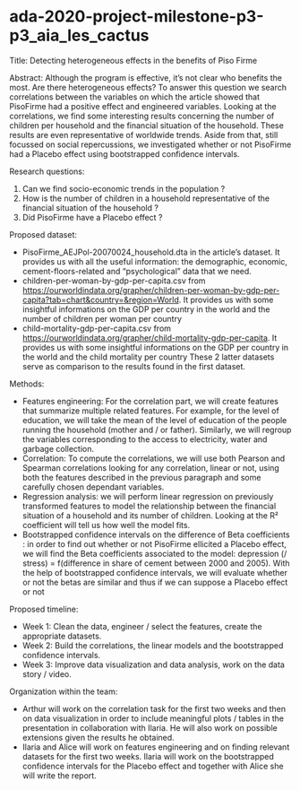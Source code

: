 # ada-2020-project-milestone-p3-p3_aia_les_cactus

Title: Detecting heterogeneous effects in the benefits of Piso Firme

Abstract:
Although the program is effective, it’s not clear who benefits the most. Are there heterogeneous effects? To answer this question we search correlations between the variables on which the article showed that PisoFirme had a positive effect and engineered variables. Looking at the correlations, we find some interesting results concerning the number of children per household and the financial situation of the household. These results are even representative of worldwide trends. Aside from that, still focussed on social repercussions, we investigated whether or not PisoFirme had a Placebo effect using bootstrapped confidence intervals.

Research questions:
1. Can we find socio-economic trends in the population ?
2. How is the number of children in a household representative of the financial situation of the household ?
3. Did PisoFirme have a Placebo effect ?

Proposed dataset:
- PisoFirme_AEJPol-20070024_household.dta in the article’s dataset. It provides us with all the useful information: the demographic, economic, cement-floors-related and “psychological” data that we need.
- children-per-woman-by-gdp-per-capita.csv from https://ourworldindata.org/grapher/children-per-woman-by-gdp-per-capita?tab=chart&country=&region=World. It provides us with some insightful informations on the GDP per country in the world and the number of children per woman per country
- child-mortality-gdp-per-capita.csv from https://ourworldindata.org/grapher/child-mortality-gdp-per-capita. It provides us with some insightful informations on the GDP per country in the world and the child mortality per country
These 2 latter datasets serve as comparison to the results found in the first dataset.

Methods:
- Features engineering: For the correlation part, we will create features that summarize multiple related features. For example, for the level of education, we will take the mean of the level of education of the people running the household (mother and / or father). Similarly, we will regroup the variables corresponding to the access to electricity, water and garbage collection.
- Correlation: To compute the correlations, we will use both Pearson and Spearman correlations looking for any correlation, linear or not, using both the features described in the previous paragraph and some carefully chosen dependant variables.
- Regression analysis: we will perform linear regression on previously transformed features to model the relationship between the financial situation of a household and its number of children. Looking at the R² coefficient will tell us how well the model fits.
- Bootstrapped confidence intervals on the difference of Beta coefficients : in order to find out whether or not PisoFirme ellicited a Placebo effect, we will find the Beta coefficients associated to the model: depression (/ stress) = f(difference in share of cement between 2000 and 2005). With the help of bootstrapped confidence intervals, we will evaluate whether or not the betas are similar and thus if we can suppose a Placebo effect or not

Proposed timeline:
- Week 1: Clean the data, engineer / select the features, create the appropriate datasets.
- Week 2: Build the correlations, the linear models and the bootstrapped confidence intervals.
- Week 3: Improve data visualization and data analysis, work on the data story / video.

Organization within the team:
- Arthur will work on the correlation task for the first two weeks and then on data visualization in order to include meaningful plots / tables in the presentation in collaboration with Ilaria. He will also work on possible extensions given the results he obtained.
- Ilaria and Alice will work on features engineering and on finding relevant datasets for the first two weeks. Ilaria will work on the bootstrapped confidence intervals for the Placebo effect and together with Alice she will write the report.
